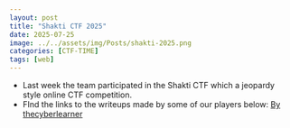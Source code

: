 ```yaml
---
layout: post
title: "Shakti CTF 2025"
date: 2025-07-25
image: ../../assets/img/Posts/shakti-2025.png
categories: [CTF-TIME]
tags: [web]
---
```

- Last week the team participated in the Shakti CTF which a jeopardy style online CTF competition.
- FInd the links to the writeups made by some of our players below:
[By thecyberlearner](https://thecyberlearner.github.io/post/shaktictf/)  